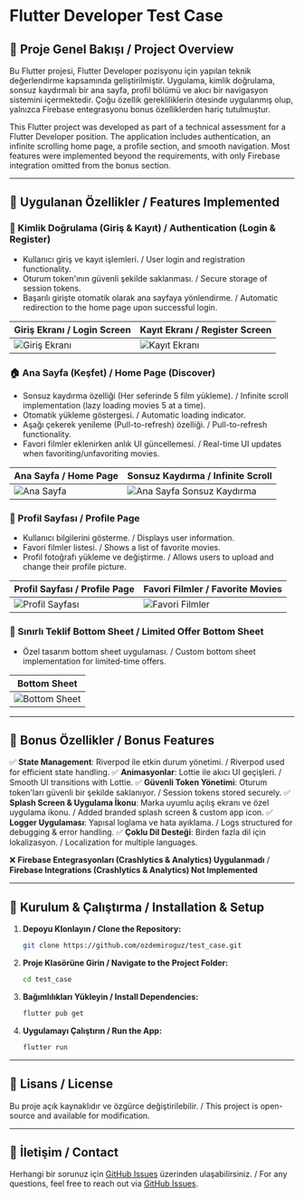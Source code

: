 # Flutter Developer Test Case

## 📌 Proje Genel Bakışı / Project Overview
Bu Flutter projesi, Flutter Developer pozisyonu için yapılan teknik değerlendirme kapsamında geliştirilmiştir. Uygulama, kimlik doğrulama, sonsuz kaydırmalı bir ana sayfa, profil bölümü ve akıcı bir navigasyon sistemini içermektedir. Çoğu özellik gerekliliklerin ötesinde uygulanmış olup, yalnızca Firebase entegrasyonu bonus özelliklerden hariç tutulmuştur.

This Flutter project was developed as part of a technical assessment for a Flutter Developer position. The application includes authentication, an infinite scrolling home page, a profile section, and smooth navigation. Most features were implemented beyond the requirements, with only Firebase integration omitted from the bonus section.

---

## 📱 Uygulanan Özellikler / Features Implemented

### 🔑 Kimlik Doğrulama (Giriş & Kayıt) / Authentication (Login & Register)
- Kullanıcı giriş ve kayıt işlemleri. / User login and registration functionality.
- Oturum token'ının güvenli şekilde saklanması. / Secure storage of session tokens.
- Başarılı girişte otomatik olarak ana sayfaya yönlendirme. / Automatic redirection to the home page upon successful login.

| Giriş Ekranı / Login Screen | Kayıt Ekranı / Register Screen |
|----------------|----------------|
| ![Giriş Ekranı](screenshots/screen8.png) | ![Kayıt Ekranı](screenshots/screen9.png) |

### 🏠 Ana Sayfa (Keşfet) / Home Page (Discover)
- Sonsuz kaydırma özelliği (Her seferinde 5 film yükleme). / Infinite scroll implementation (lazy loading movies 5 at a time).
- Otomatik yükleme göstergesi. / Automatic loading indicator.
- Aşağı çekerek yenileme (Pull-to-refresh) özelliği. / Pull-to-refresh functionality.
- Favori filmler eklenirken anlık UI güncellemesi. / Real-time UI updates when favoriting/unfavoriting movies.

| Ana Sayfa / Home Page | Sonsuz Kaydırma / Infinite Scroll |
|----------------|----------------|
| ![Ana Sayfa](screenshots/screen1.png) | ![Ana Sayfa Sonsuz Kaydırma](screenshots/screen7.png) |

### 👤 Profil Sayfası / Profile Page
- Kullanıcı bilgilerini gösterme. / Displays user information.
- Favori filmler listesi. / Shows a list of favorite movies.
- Profil fotoğrafı yükleme ve değiştirme. / Allows users to upload and change their profile picture.

| Profil Sayfası / Profile Page | Favori Filmler / Favorite Movies |
|----------------|----------------|
| ![Profil Sayfası](screenshots/screen3.png) | ![Favori Filmler](screenshots/screen4.png) |

### 🎁 Sınırlı Teklif Bottom Sheet / Limited Offer Bottom Sheet
- Özel tasarım bottom sheet uygulaması. / Custom bottom sheet implementation for limited-time offers.

| Bottom Sheet |
|----------------|
| ![Bottom Sheet](screenshots/screen5.png) |

---

## 🎯 Bonus Özellikler / Bonus Features
✅ **State Management**: Riverpod ile etkin durum yönetimi. / Riverpod used for efficient state handling.
✅ **Animasyonlar**: Lottie ile akıcı UI geçişleri. / Smooth UI transitions with Lottie.
✅ **Güvenli Token Yönetimi**: Oturum token'ları güvenli bir şekilde saklanıyor. / Session tokens stored securely.
✅ **Splash Screen & Uygulama İkonu**: Marka uyumlu açılış ekranı ve özel uygulama ikonu. / Added branded splash screen & custom app icon.
✅ **Logger Uygulaması**: Yapısal loglama ve hata ayıklama. / Logs structured for debugging & error handling.
✅ **Çoklu Dil Desteği**: Birden fazla dil için lokalizasyon. / Localization for multiple languages.

❌ **Firebase Entegrasyonları (Crashlytics & Analytics) Uygulanmadı** / **Firebase Integrations (Crashlytics & Analytics) Not Implemented**

---

## 🚀 Kurulum & Çalıştırma / Installation & Setup
1. **Depoyu Klonlayın / Clone the Repository:**
   ```sh
   git clone https://github.com/ozdemiroguz/test_case.git
   ```
2. **Proje Klasörüne Girin / Navigate to the Project Folder:**
   ```sh
   cd test_case
   ```
3. **Bağımlılıkları Yükleyin / Install Dependencies:**
   ```sh
   flutter pub get
   ```
4. **Uygulamayı Çalıştırın / Run the App:**
   ```sh
   flutter run
   ```

---

## 📜 Lisans / License
Bu proje açık kaynaklıdır ve özgürce değiştirilebilir. / This project is open-source and available for modification.

---

## 📧 İletişim / Contact
Herhangi bir sorunuz için [GitHub Issues](https://github.com/ozdemiroguz/test_case/issues) üzerinden ulaşabilirsiniz. / For any questions, feel free to reach out via [GitHub Issues](https://github.com/ozdemiroguz/test_case/issues).
